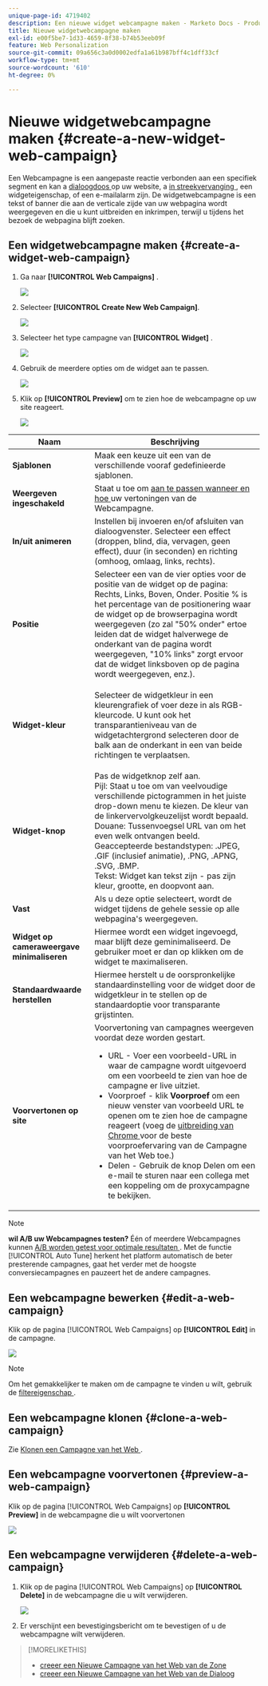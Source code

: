 ```yaml
---
unique-page-id: 4719402
description: Een nieuwe widget webcampagne maken - Marketo Docs - Productdocumentatie
title: Nieuwe widgetwebcampagne maken
exl-id: e00f5be7-1d33-4659-8f38-b74b53eeb09f
feature: Web Personalization
source-git-commit: 09a656c3a0d0002edfa1a61b987bff4c1dff33cf
workflow-type: tm+mt
source-wordcount: '610'
ht-degree: 0%

---
```


# Nieuwe widgetwebcampagne maken {#create-a-new-widget-web-campaign}

Een Webcampagne is een aangepaste reactie verbonden aan een specifiek segment en kan a [ dialoogdoos ](/help/marketo/product-docs/web-personalization/working-with-web-campaigns/create-a-new-dialog-web-campaign.md) op uw website, a [ in streekvervanging ](/help/marketo/product-docs/web-personalization/working-with-web-campaigns/create-a-new-in-zone-web-campaign.md), een widgeteigenschap, of een e-mailalarm zijn. De widgetwebcampagne is een tekst of banner die aan de verticale zijde van uw webpagina wordt weergegeven en die u kunt uitbreiden en inkrimpen, terwijl u tijdens het bezoek de webpagina blijft zoeken.

## Een widgetwebcampagne maken {#create-a-widget-web-campaign}

1. Ga naar **[!UICONTROL Web Campaigns]** .

   ![](assets/image2016-8-18-15-3a57-3a46.png)

1. Selecteer **[!UICONTROL Create New Web Campaign]**.

   ![](assets/create-new-web-campaign-hand-1.png)

1. Selecteer het type campagne van **[!UICONTROL Widget]** .

   ![](assets/3.png)

1. Gebruik de meerdere opties om de widget aan te passen.

   ![](assets/4.png)

1. Klik op **[!UICONTROL Preview]** om te zien hoe de webcampagne op uw site reageert.

   ![](assets/preview.png)

<table>
 <thead>
  <tr>
   <th colspan="1" rowspan="1">Naam</th>
   <th colspan="1" rowspan="1">Beschrijving</th>
  </tr>
 </thead>
 <tbody>
  <tr>
   <td colspan="1"><strong>Sjablonen</strong></td>
   <td colspan="1">Maak een keuze uit een van de verschillende vooraf gedefinieerde sjablonen.</td>
  </tr>
  <tr>
   <td colspan="1"><strong>Weergeven ingeschakeld</strong></td>
   <td colspan="1">Staat u toe om <a href="/help/marketo/product-docs/web-personalization/working-with-web-campaigns/set-how-your-web-campaign-displays.md" rel="nofollow"> aan te passen wanneer en hoe </a> uw vertoningen van de Webcampagne.</td>
  </tr>
  <tr>
   <td colspan="1"><strong>In/uit animeren</strong></td>
   <td colspan="1">Instellen bij invoeren en/of afsluiten van dialoogvenster. Selecteer een effect (droppen, blind, dia, vervagen, geen effect), duur (in seconden) en richting (omhoog, omlaag, links, rechts).</td>
  </tr>
  <tr>
   <td colspan="1"><strong>Positie</strong></td>
   <td colspan="1">Selecteer een van de vier opties voor de positie van de widget op de pagina: Rechts, Links, Boven, Onder. Positie % is het percentage van de positionering waar de widget op de browserpagina wordt weergegeven (zo zal "50% onder" ertoe leiden dat de widget halverwege de onderkant van de pagina wordt weergegeven, "10% links" zorgt ervoor dat de widget linksboven op de pagina wordt weergegeven, enz.).<br></td>
  </tr>
  <tr>
   <td colspan="1" rowspan="1"><strong>Widget-kleur</strong></td>
   <td colspan="1" rowspan="1"><p>Selecteer de widgetkleur in een kleurengrafiek of voer deze in als RGB-kleurcode. U kunt ook het transparantieniveau van de widgetachtergrond selecteren door de balk aan de onderkant in een van beide richtingen te verplaatsen.</p></td>
  </tr>
  <tr>
   <td colspan="1" rowspan="1"><p><strong>Widget-knop</strong><br></p></td>
   <td colspan="1" rowspan="1">Pas de widgetknop zelf aan.<br> Pijl: Staat u toe om van veelvoudige verschillende pictogrammen in het juiste drop-down menu te kiezen. De kleur van de linkervervolgkeuzelijst wordt bepaald.<br> Douane: Tussenvoegsel URL van om het even welk ontvangen beeld. Geaccepteerde bestandstypen: .JPEG, .GIF (inclusief animatie), .PNG, .APNG, .SVG, .BMP.<br> Tekst: Widget kan tekst zijn - pas zijn kleur, grootte, en doopvont aan.</td>
  </tr>
  <tr>
   <td colspan="1"><strong>Vast</strong></td>
   <td colspan="1">Als u deze optie selecteert, wordt de widget tijdens de gehele sessie op alle webpagina's weergegeven.</td>
  </tr>
  <tr>
   <td colspan="1"><strong>Widget op cameraweergave minimaliseren</strong></td>
   <td colspan="1">Hiermee wordt een widget ingevoegd, maar blijft deze geminimaliseerd. De gebruiker moet er dan op klikken om de widget te maximaliseren.</td>
  </tr>
  <tr>
   <td colspan="1"><strong>Standaardwaarde herstellen </strong></td>
   <td colspan="1">Hiermee herstelt u de oorspronkelijke standaardinstelling voor de widget door de widgetkleur in te stellen op de standaardoptie voor transparante grijstinten.</td>
  </tr>
  <tr>
   <td colspan="1"><strong>Voorvertonen op site </strong></td>
   <td colspan="1">Voorvertoning van campagnes weergeven voordat deze worden gestart.<br>
    <ul>
     <li>URL - Voer een voorbeeld-URL in waar de campagne wordt uitgevoerd om een voorbeeld te zien van hoe de campagne er live uitziet.</li>
     <li>Voorproef - klik <strong> Voorproef </strong> om een nieuw venster van voorbeeld URL te openen om te zien hoe de campagne reageert (voeg de <a href="https://chrome.google.com/extensions/detail/ldiddonjplchallbngbccbfdfeldohkj?hl=en" rel="nofollow"> uitbreiding van Chrome </a> voor de beste voorproefervaring van de Campagne van het Web toe.) </li>
     <li>Delen - Gebruik de knop Delen om een e-mail te sturen naar een collega met een koppeling om de proxycampagne te bekijken.</li>
    </ul></td>
  </tr>
 </tbody>
</table>

>[!NOTE]
>
>**wil A/B uw Webcampagnes testen?** Één of meerdere Webcampagnes kunnen [ A/B worden getest voor optimale resultaten ](/help/marketo/product-docs/web-personalization/working-with-web-campaigns/ab-test-your-web-campaign.md). Met de functie [!UICONTROL Auto Tune] herkent het platform automatisch de beter presterende campagnes, gaat het verder met de hoogste conversiecampagnes en pauzeert het de andere campagnes.

## Een webcampagne bewerken {#edit-a-web-campaign}

Klik op de pagina [!UICONTROL Web Campaigns] op **[!UICONTROL Edit]** in de campagne.

![](assets/image2016-11-4-13-3a2-3a20.png)

>[!NOTE]
>
>Om het gemakkelijker te maken om de campagne te vinden u wilt, gebruik de [ filtereigenschap ](/help/marketo/product-docs/web-personalization/working-with-web-campaigns/filter-web-campaigns.md).

## Een webcampagne klonen {#clone-a-web-campaign}

Zie [ Klonen een Campagne van het Web ](/help/marketo/product-docs/web-personalization/working-with-web-campaigns/clone-a-web-campaign.md).

## Een webcampagne voorvertonen {#preview-a-web-campaign}

Klik op de pagina [!UICONTROL Web Campaigns] op **[!UICONTROL Preview]** in de webcampagne die u wilt voorvertonen

![](assets/widget-campaign-preview-hand.png)

## Een webcampagne verwijderen {#delete-a-web-campaign}

1. Klik op de pagina [!UICONTROL Web Campaigns] op **[!UICONTROL Delete]** in de webcampagne die u wilt verwijderen.

   ![](assets/widget-campaign-delete-hand.png)

1. Er verschijnt een bevestigingsbericht om te bevestigen of u de webcampagne wilt verwijderen.

>[!MORELIKETHIS]
>
>* [ creeer een Nieuwe Campagne van het Web van de Zone ](/help/marketo/product-docs/web-personalization/working-with-web-campaigns/create-a-new-in-zone-web-campaign.md)
>* [ creeer een Nieuwe Campagne van het Web van de Dialoog ](/help/marketo/product-docs/web-personalization/working-with-web-campaigns/create-a-new-dialog-web-campaign.md)
